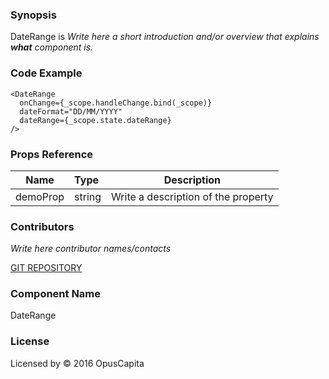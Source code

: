 ### Synopsis

DateRange is 
*Write here a short introduction and/or overview that explains **what** component is.*

### Code Example

```
<DateRange
  onChange={_scope.handleChange.bind(_scope)}
  dateFormat="DD/MM/YYYY"
  dateRange={_scope.state.dateRange}
/>
```

### Props Reference

| Name                          | Type                  | Description                                                |
| ------------------------------|:----------------------| -----------------------------------------------------------|
| demoProp | string | Write a description of the property |

### Contributors
*Write here contributor names/contacts*

[GIT REPOSITORY](http://buildserver.jcatalog.com/gitweb/?p=js-react-application-generator.git)

### Component Name

DateRange

### License

Licensed by © 2016 OpusCapita

